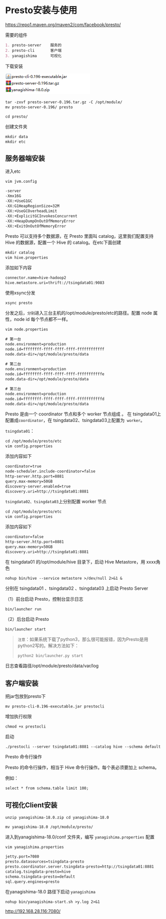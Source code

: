 # Presto安装与使用

https://repo1.maven.org/maven2/com/facebook/presto/

需要的组件

```markdown
1. presto-server	服务的
2. presto-cli		客户端
3. yanagishima		可视化
```

下载安装

![image-20210604162353663](images/image-20210604162353663.png)

```
tar -zxvf presto-server-0.196.tar.gz -C /opt/module/
mv presto-server-0.196/ presto
```



```
cd presto/
```

创建文件夹

```
mkdir data
mkdir etc
```

## 服务器端安装

进入etc

```
vim jvm.config
```

```
-server
-Xmx16G
-XX:+UseG1GC
-XX:G1HeapRegionSize=32M
-XX:+UseGCOverheadLimit
-XX:+ExplicitGCInvokesConcurrent
-XX:+HeapDumpOnOutOfMemoryError
-XX:+ExitOnOutOfMemoryError
```

Presto 可以支持多个数据源，在 Presto 里面叫 catalog，这里我们配置支持 Hive 的数据源，配置一个 Hive 的 catalog。在etc下面创建

```
mkdir catalog
vim hive.properties
```

添加如下内容

```
connector.name=hive-hadoop2
hive.metastore.uri=thrift://tsingdata01:9083
```

使用xsync分发

```
xsync presto
```

分发之后，`分别`进入三台主机的/opt/module/presto/etc的路径。配置 node 属性，node id 每个节点都不一样。

```
vim node.properties
```

```
# 第一台
node.environment=production
node.id=ffffffff-ffff-ffff-ffff-ffffffffffff
node.data-dir=/opt/module/presto/data
```

```
# 第二台
node.environment=production
node.id=ffffffff-ffff-ffff-ffff-fffffffffffe
node.data-dir=/opt/module/presto/data
```

```
# 第三台
node.environment=production
node.id=ffffffff-ffff-ffff-ffff-fffffffffffd
node.data-dir=/opt/module/presto/data
```

Presto 是由一个 coordinator 节点和多个 worker 节点组成 。 在 tsingdata01上配置成`coordinator`，在 tsingdata02、tsingdata03上配置为` worker`。

`tsingdata01`：

```
cd /opt/module/presto/etc
vim config.properties
```

添加内容如下

```
coordinator=true
node-scheduler.include-coordinator=false
http-server.http.port=8881
query.max-memory=50GB
discovery-server.enabled=true
discovery.uri=http://tsingdata01:8881
```

`tsingdata02、tsingdata03`上分别配置 worker 节点

```
cd /opt/module/presto/etc
vim config.properties
```

添加内容如下

```
coordinator=false
http-server.http.port=8881
query.max-memory=50GB
discovery.uri=http://tsingdata01:8881
```

在 tsingdata01 的/opt/module/hive 目录下，启动 Hive Metastore，用 xxxx角色

```
nohup bin/hive --service metastore >/dev/null 2>&1 &
```

分别在 tsingdata01 、tsingdata02 、tsingdata03 上启动 Presto Server

（1）前台启动 Presto，控制台显示日志

```
bin/launcher run
```

（2）后台启动 Presto

```
bin/launcher start 
```

> `注意`：如果系统下载了python3，那么很可能报错，因为Presto是用python2写的。解决方法如下：
>
> ```
> python2 bin/launcher.py start
> ```

日志查看路径/opt/module/presto/data/var/log

## 客户端安装

把jar包放到presto下

```
mv presto-cli-0.196-executable.jar prestocli
```

增加执行权限

```
chmod +x prestocli
```

启动

```
./prestocli --server tsingdata01:8881 --catalog hive --schema default
```

Presto 命令行操作

Presto 的命令行操作，相当于 Hive 命令行操作。每个表必须要加上 schema。

例如：

```
select * from schema.table limit 100;
```

## 可视化Client安装

```
unzip yanagishima-18.0.zip cd yanagishima-18.0
```



```
mv yanagishima-18.0 /opt/module/presto/
```



进入到yanagishima-18.0/conf 文件夹，编写 `yanagishima.properties` 配置

```
vim yanagishima.properties
```

```
jetty.port=7080
presto.datasources=tsingdata-presto
presto.coordinator.server.tsingdata-presto=http://tsingdata01:8881
catalog.tsingdata-presto=hive
schema.tsingdata-presto=default
sql.query.engines=presto
```

在yanagishima-18.0 路径下启动 `yanagishima`

```
nohup bin/yanagishima-start.sh >y.log 2>&1
```

http://192.168.28.116:7080/